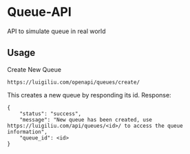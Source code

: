# Queue-API
API to simulate queue in real world

Usage
-------
Create New Queue
```
https://luigiliu.com/openapi/queues/create/
```
This creates a new queue by responding its id. Response:
```
{
    "status": "success",
    "message": "New queue has been created, use https://luigiliu.com/api/queues/<id>/ to access the queue information",
    "queue_id": <id>
}
```

